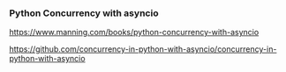 ### Python Concurrency with asyncio


https://www.manning.com/books/python-concurrency-with-asyncio

https://github.com/concurrency-in-python-with-asyncio/concurrency-in-python-with-asyncio